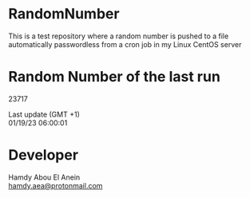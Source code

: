 # RandomNumber    
This is a test repository where a random number is pushed to a file automatically passwordless from a cron job in my Linux CentOS server    
# Random Number of the last run   
23717
      
Last update (GMT +1)    
01/19/23 06:00:01
# Developer    
Hamdy Abou El Anein   
hamdy.aea@protonmail.com
